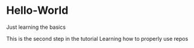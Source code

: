 # Hello-World
Just learning the basics

This is the second step in the tutorial
Learning how to properly use repos
